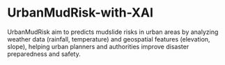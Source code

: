 # UrbanMudRisk-with-XAI
UrbanMudRisk aim to predicts mudslide risks in urban areas by analyzing weather data (rainfall, temperature) and geospatial features (elevation, slope), helping urban planners and authorities improve disaster preparedness and safety.

